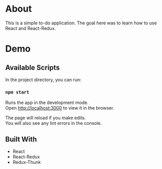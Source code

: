 # About

This is a simple to-do application. The goal here was to learn how to use React and React-Redux.

# Demo
## Available Scripts

In the project directory, you can run:

### `npm start`

Runs the app in the development mode.\
Open [http://localhost:3000](http://localhost:3000) to view it in the browser.

The page will reload if you make edits.\
You will also see any lint errors in the console.

## Built With

* React
* React-Redux
* Redux-Thunk